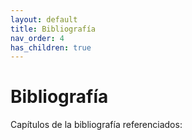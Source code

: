 ```yaml
---
layout: default
title: Bibliografía
nav_order: 4
has_children: true
---
```


# Bibliografía

Capítulos de la bibliografía referenciados:
